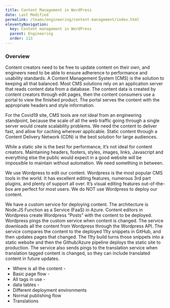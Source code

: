 ```yaml
---
title: Content Management in WordPress
date: Last Modified 
permalink: /teams/engineering/content-management/index.html
eleventyNavigation:
  key: Content management in WordPress
  parent: Engineering
  order: 113
---
```


### Overview ###
Content creators need to be free to update content on their own, and engineers need to be able to ensure adherence to performance and usability standards.  A Content Management System (CMS) is the solution to keeping all that balanced.  Most CMS solutions rely on an application server that reads content data from a database.  The content data is created by content creators through edit pages, then the content consumers use a portal to view the finished product.  The portal serves the content with the appropriate headers and style information.

For the Covid19 site, CMS tools are not ideal from an engineering standpoint, because the scale of all the web traffic going through a single server would create scalability problems.  We need the content to deliver fast, and allow for caching wherever applicable.  Static content through a Content Delivery Network (CDN) is the best solution for large audiences.

While a static site is the best for performance, it’s not ideal for content creators.  Maintaining headers, footers, styles, images, links, Javascript and everything else the public would expect in a good website will be impossible to maintain without automation.  We need something in between.

We use Wordpress to edit our content.  Wordpress is the most popular CMS tools in the world. It has excellent editing features, numerous 3rd part plugins, and plenty of support all over.  It’s visual editing features out-of-the-box are perfect for most users.  We do NOT use Wordpress to deploy our content.

We have a custom service for deploying content.  The architecture is Node.JS Function as a Service (FaaS) in Azure.  Content editors in Wordpress create Wordpress “Posts” with the content to be deployed.  Wordpress pings the custom service when content is changed.  The service downloads all the content from Wordpress through the Wordpress API.  The service compares the content to the deployed 11ty snippets in GitHub, and then updates pages that changed.  The 11ty build turns those snippets into a static website and then the Github/Azure pipeline deploys the static site to production.  The service also sends pings to the translation service when translation tagged content is changed, so they can include translated content in future updates.



- Where is all the content -
- Basic page flow -
- All tags in use -
- data tables -
- Different deployment environments
- Normal publishing flow
- Translations

